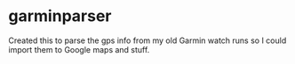 # garminparser
Created this to parse the gps info from my old Garmin watch runs so I could import them to Google maps and stuff.
